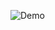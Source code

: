   

![Demo](https://github.com/shamimqureshi/PRODIGY_WD_01/assets/152699341/6c1d6b80-a95d-40fc-8ee6-93f76cfb5902)
